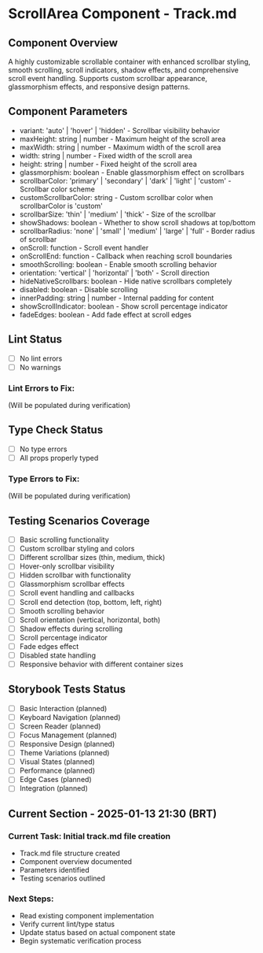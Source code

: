 # ScrollArea Component - Track.md

## Component Overview

A highly customizable scrollable container with enhanced scrollbar styling, smooth scrolling, scroll indicators, shadow effects, and comprehensive scroll event handling. Supports custom scrollbar appearance, glassmorphism effects, and responsive design patterns.

## Component Parameters

- variant: 'auto' | 'hover' | 'hidden' - Scrollbar visibility behavior
- maxHeight: string | number - Maximum height of the scroll area
- maxWidth: string | number - Maximum width of the scroll area
- width: string | number - Fixed width of the scroll area
- height: string | number - Fixed height of the scroll area
- glassmorphism: boolean - Enable glassmorphism effect on scrollbars
- scrollbarColor: 'primary' | 'secondary' | 'dark' | 'light' | 'custom' - Scrollbar color scheme
- customScrollbarColor: string - Custom scrollbar color when scrollbarColor is 'custom'
- scrollbarSize: 'thin' | 'medium' | 'thick' - Size of the scrollbar
- showShadows: boolean - Whether to show scroll shadows at top/bottom
- scrollbarRadius: 'none' | 'small' | 'medium' | 'large' | 'full' - Border radius of scrollbar
- onScroll: function - Scroll event handler
- onScrollEnd: function - Callback when reaching scroll boundaries
- smoothScrolling: boolean - Enable smooth scrolling behavior
- orientation: 'vertical' | 'horizontal' | 'both' - Scroll direction
- hideNativeScrollbars: boolean - Hide native scrollbars completely
- disabled: boolean - Disable scrolling
- innerPadding: string | number - Internal padding for content
- showScrollIndicator: boolean - Show scroll percentage indicator
- fadeEdges: boolean - Add fade effect at scroll edges

## Lint Status

- [ ] No lint errors
- [ ] No warnings

### Lint Errors to Fix:

(Will be populated during verification)

## Type Check Status

- [ ] No type errors
- [ ] All props properly typed

### Type Errors to Fix:

(Will be populated during verification)

## Testing Scenarios Coverage

- [ ] Basic scrolling functionality
- [ ] Custom scrollbar styling and colors
- [ ] Different scrollbar sizes (thin, medium, thick)
- [ ] Hover-only scrollbar visibility
- [ ] Hidden scrollbar with functionality
- [ ] Glassmorphism scrollbar effects
- [ ] Scroll event handling and callbacks
- [ ] Scroll end detection (top, bottom, left, right)
- [ ] Smooth scrolling behavior
- [ ] Scroll orientation (vertical, horizontal, both)
- [ ] Shadow effects during scrolling
- [ ] Scroll percentage indicator
- [ ] Fade edges effect
- [ ] Disabled state handling
- [ ] Responsive behavior with different container sizes

## Storybook Tests Status

- [ ] Basic Interaction (planned)
- [ ] Keyboard Navigation (planned)
- [ ] Screen Reader (planned)
- [ ] Focus Management (planned)
- [ ] Responsive Design (planned)
- [ ] Theme Variations (planned)
- [ ] Visual States (planned)
- [ ] Performance (planned)
- [ ] Edge Cases (planned)
- [ ] Integration (planned)

## Current Section - 2025-01-13 21:30 (BRT)

### Current Task: Initial track.md file creation

- Track.md file structure created
- Component overview documented
- Parameters identified
- Testing scenarios outlined

### Next Steps:

- Read existing component implementation
- Verify current lint/type status
- Update status based on actual component state
- Begin systematic verification process
